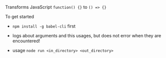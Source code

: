 Transforms JavaScript `function() {}` to `() => {}`

To get started 

 - `npm install -g babel-cli` first
 
 - logs about arguments and this usages, but does not error when they are encountered!
 
 - usage `node run <in_directory> <out_directory>`